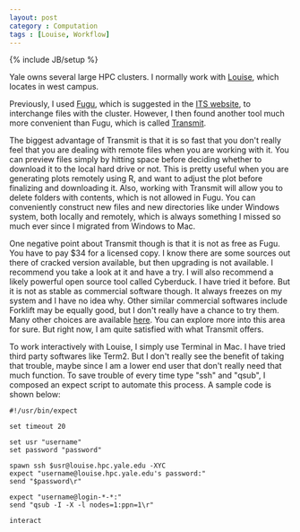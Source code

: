 ```yaml
---
layout: post
category : Computation
tags : [Louise, Workflow]
---
```

{% include JB/setup %}


Yale owns several large HPC clusters. I normally work with [Louise](http://maguro.cs.yale.edu/mediawiki/index.php/Louise), which locates in west campus. 

Previously, I used [Fugu](http://rsug.itd.umich.edu/software/fugu/), which is suggested in the [ITS website](http://its.yale.edu/), to interchange files with the cluster. However, I then found another tool much more convenient than Fugu, which is called [Transmit](http://panic.com/transmit/). 

The biggest advantage of Transmit is that it is so fast that you don't really feel that you are dealing with remote files when you are working with it. You can preview files simply by hitting space before deciding whether to download it to the local hard drive or not. This is pretty useful when you are generating plots remotely using R, and want to adjust the plot before finalizing and downloading it. Also, working with Transmit will allow you to delete folders with contents, which is not allowed in Fugu. You can conveniently construct new files and new directories like under Windows system, both locally and remotely, which is always something I missed so much ever since I migrated from Windows to Mac. 

One negative point about Transmit though is that it is not as free as Fugu. You have to pay $34 for a licensed copy. I know there are some sources out there of cracked version available, but then upgrading is not available. I recommend you take a look at it and have a try. I will also recommend a likely powerful open source tool called Cyberduck. I have tried it before. But it is not as stable as commercial software though. It always freezes on my system and I have no idea why. Other similar commercial softwares include Forklift may be equally good, but I don't really have a chance to try them. Many other choices are available [here](http://en.softonic.com/mac/ftp-client:programs). You can explore more into this area for sure. But right now, I am quite satisfied with what Transmit offers. 

To work interactively with Louise, I simply use Terminal in Mac. I have tried third party softwares like Term2. But I don't really see the benefit of taking that trouble, maybe since I am a lower end user that don't really need that much function. To save trouble of every time type "ssh" and "qsub", I composed an expect script to automate this process. A sample code is shown below:



```
#!/usr/bin/expect

set timeout 20 

set usr "username"
set password "password"

spawn ssh $usr@louise.hpc.yale.edu -XYC
expect "username@louise.hpc.yale.edu's password:"
send "$password\r"

expect "username@login-*-*:"
send "qsub -I -X -l nodes=1:ppn=1\r"

interact
```
